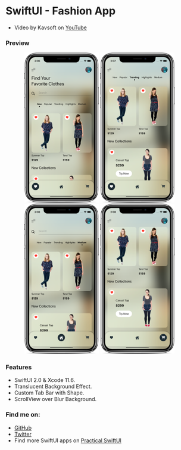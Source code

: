 # SwiftUI - Fashion App

- Video by Kavsoft on [YouTube](https://youtu.be/HVLEzBJ-r9w)

### Preview

<p align="middle">
   <img src="preview/preview-1.png" width="200" />
   <img src="preview/preview-2.png" width="200" /> 
   <img src="preview/preview-3.png" width="200" />
   <img src="preview/preview-4.png" width="200" /> 
</p>

### Features

- SwiftUI 2.0 & Xcode 11.6.
- Translucent Background Effect.
- Custom Tab Bar with Shape.
- ScrollView over Blur Background.

### Find me on:

- [GitHub](https://github.com/duonghominhhuy)
- [Twitter](https://twitter.com/duonghominhhuy)
- Find more SwiftUI apps on [Practical SwiftUI](https://github.com/duonghominhhuy/practical-swiftui)


